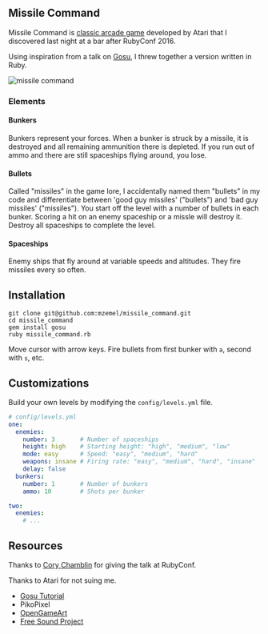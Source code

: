 ## Missile Command

Missile Command is [classic arcade game](https://en.wikipedia.org/wiki/Missile_Command) developed by Atari that I discovered last night at a bar after RubyConf 2016.

Using inspiration from a talk on [Gosu](https://libgosu.org), I threw together a version written in Ruby.

![missile command](https://media.giphy.com/media/l2JhuuelwxIrx5b3i/giphy.gif)

### Elements

#### Bunkers

Bunkers represent your forces.  When a bunker is struck by a missile, it is destroyed and all remaining ammunition there is depleted.  If you run out of ammo and there are still spaceships flying around, you lose.

#### Bullets

Called "missiles" in the game lore, I accidentally named them "bullets" in my code and differentiate between 'good guy missiles' ("bullets") and 'bad guy missiles' ("missiles").  You start off the level with a number of bullets in each bunker.  Scoring a hit on an enemy spaceship or a missle will destroy it.  Destroy all spaceships to complete the level.

#### Spaceships

Enemy ships that fly around at variable speeds and altitudes.  They fire missiles every so often.

## Installation

```
git clone git@github.com:mzemel/missile_command.git
cd missile_command
gem install gosu
ruby missile_command.rb
```

Move cursor with arrow keys.  Fire bullets from first bunker with `a`, second with `s`, etc.

## Customizations

Build your own levels by modifying the `config/levels.yml` file.

```yaml
# config/levels.yml
one:
  enemies:
    number: 3       # Number of spaceships
    height: high    # Starting height: "high", "medium", "low"
    mode: easy      # Speed: "easy", "medium", "hard"
    weapons: insane # Firing rate: "easy", "medium", "hard", "insane"
    delay: false
  bunkers:
    number: 1       # Number of bunkers
    ammo: 10        # Shots per bunker

two:
  enemies:
    # ...
```

## Resources

Thanks to [Cory Chamblin](http://twitter.com/chamblin) for giving the talk at RubyConf.

Thanks to Atari for not suing me.

* [Gosu Tutorial](https://github.com/gosu/gosu/wiki/Ruby-Tutorial)
* PikoPixel
* [OpenGameArt](http://opengameart.org/)
* [Free Sound Project](http://www.freesound.org/people/cydon/sounds/268557/)